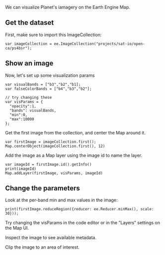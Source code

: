We can visualize Planet's iamagery on the Earth Engine Map.

## Get the dataset
First, make sure to import this ImageCollection:

```
var imageCollection = ee.ImageCollection("projects/sat-io/open-ca/ps4bsr");
```

## Show an image
Now, let's set up some visualization params
```
var visualBands = ["b3","b2","b1];
var falseColorBands = ["b4","b3","b2"];

// try changing these
var visParams = {
  "opacity":1,
  "bands": visualBands,
  "min":0,
  "max":10000
};
```

Get the first image from the collection, and center the Map around it.

```
var firstImage = imageCollection.first();
Map.centerObject(imageCollection.first(), 12)
```

Add the image as a Map layer using the image id to name the layer.

```
var imageId = firstImage.id().getInfo()
print(imageId)
Map.addLayer(firstImage, visParams, imageId)
```

## Change the parameters
Look at the per-band min and max values in the image:
```
print(firstImage.reduceRegion({reducer: ee.Reducer.minMax(), scale: 30}));
```

Try changing the visParams in the code editor or in the "Layers" settings on the Map UI.

Inspect the image to see available metadata.

Clip the image to an area of interest.